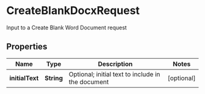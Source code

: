 

# CreateBlankDocxRequest

Input to a Create Blank Word Document request

## Properties

| Name | Type | Description | Notes |
|------------ | ------------- | ------------- | -------------|
|**initialText** | **String** | Optional; initial text to include in the document |  [optional] |



